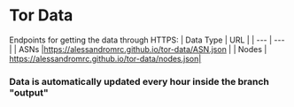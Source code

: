 # Tor Data

Endpoints for getting the data through HTTPS:
| Data Type | URL |
| --- | --- |
| ASNs |https://alessandromrc.github.io/tor-data/ASN.json |
| Nodes | https://alessandromrc.github.io/tor-data/nodes.json|

### Data is automatically updated every hour inside the branch "output"
